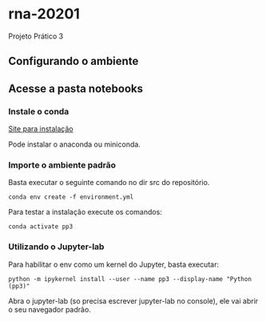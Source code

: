 # rna-20201
Projeto Prático 3

## Configurando o ambiente
## Acesse a pasta notebooks
### Instale o conda
[Site para instalação](https://docs.conda.io/projects/conda/en/latest/user-guide/install/)

Pode instalar o anaconda ou miniconda.

### Importe o ambiente padrão
Basta executar o seguinte comando no dir src do repositório.

    conda env create -f environment.yml

Para testar a instalação execute os comandos:

    conda activate pp3

### Utilizando o Jupyter-lab
Para habilitar o env como um kernel do Jupyter, basta executar:

    python -m ipykernel install --user --name pp3 --display-name "Python (pp3)"

Abra o jupyter-lab (so precisa escrever jupyter-lab no console), ele vai abrir o seu navegador padrão. 
